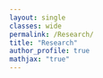 ```yaml
---
layout: single
classes: wide
permalink: /Research/
title: "Research"
author_profile: true
mathjax: "true"
---
```


